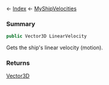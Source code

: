 ← [Index](Api-Index) ← [MyShipVelocities](Sandbox.ModAPI.Ingame.MyShipVelocities)

### Summary

```csharp
public Vector3D LinearVelocity
```

Gets the ship's linear velocity (motion).

### Returns

[Vector3D](VRageMath.Vector3D)

